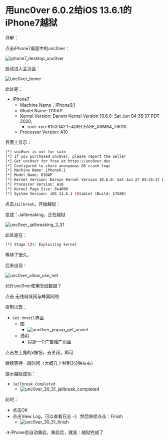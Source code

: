 # 用unc0ver 6.0.2给iOS 13.6.1的iPhone7越狱

详解：

点击iPhone7桌面中的unc0ver：

![iphone7_desktop_unc0ver](../../../../../assets/img/iphone7_desktop_unc0ver.png)

启动进入主页面：

![unc0ver_home](../../../../../assets/img/unc0ver_home.png)

此处是：

* iPhone7
  * Machine Name：iPhone9,1
  * Model Name: D10AP
  * Kernel Version: Darwin Kernel Version 19.6.0: Sat Jun 04:35:37 PDT 2020;
    * root: xnu-6153.142.1~4/RELEASE_ARM64_T8010
  * Processor Version: A10

界面上显示：

```bash
[*] unc0ver is not for sale
[*] If you purchased unc0ver, please report the seller
[*] Get unc0ver for free at https://unc0ver.dev
[*] Configured to share anonymous OS crash logs
[*] Machine Name: iPhone9,1
[*] Model Name: D10AP
[*] Kernel Version: Darwin Kernel Version 19.6.0: Sat Jun 27 04:35:37 PDT 2020; root:xnu-6153.142.1~4/RELEASE_ARM64_T8010
[*] Processor Version: A10
[*] Kernel Page Size: 0x4000
[*] System Version: iOS 13.6.1 (Stable) (Build: 17G80)
```

点击`Jailbreak`，开始越狱：

变成：Jailbreaking，正在越狱

![unc0ver_jailbreaking_2_31](../../../../../assets/img/unc0ver_jailbreaking_2_31.png)

此处是在：

```bash
[*] Stage (2): Exploiting kernel
```

等待了很久。

后来出现：

![unc0ver_allow_use_net](../../../../../assets/img/unc0ver_allow_use_net.png)

允许unc0ver使用无线数据？

点击 无线局域网与蜂窝网络

直到出现：

* `Get Unveil`界面
  * 图
    * ![unc0ver_popup_get_unviel](../../../../../assets/img/unc0ver_popup_get_unviel.png)
  * 说明
    * 只是一个广告推广页面

点击左上角的x按钮，去关闭，即可

继续等待一段时间（大概几十秒到3分钟左右）

提示越狱成功：

* `Jailbreak Completed`
  * ![unc0ver_30_31_jailbreak_completed](../../../../../assets/img/unc0ver_30_31_jailbreak_completed.png)

此时：

* 点击OK
* 点击View Log，可以查看日志 -》 然后继续点击：Finish
  * ![unc0ver_30_31_finish](../../../../../assets/img/unc0ver_30_31_finish.png)

-》 iPhone会自动重启，重启后，就是：越狱完成了
